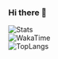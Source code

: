 ### Hi there 👋
![Stats](https://github-readme-stats.vercel.app/api?username=vickscarlet&show_icons=true&theme=outrun)  
![WakaTime](https://github-readme-stats.vercel.app/api/wakatime?username=vickscarlet&layout=compact&show_icons=true&theme=outrun)  
![TopLangs](https://github-readme-stats.vercel.app/api/top-langs?username=vickscarlet&layout=compact&show_icons=true&theme=outrun)  
